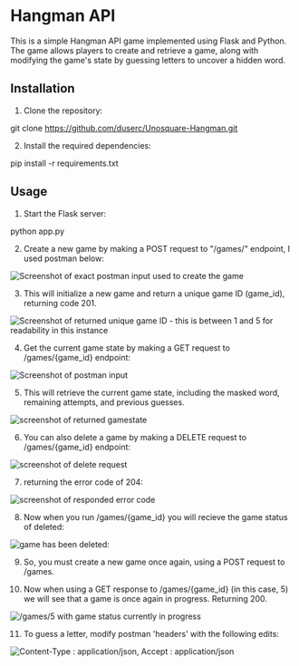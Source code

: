 # Hangman API

This is a simple Hangman API game implemented using Flask and Python. The game allows players to create and retrieve a game, along with modifying the game's state by guessing letters to uncover a hidden word. 

## Installation

1. Clone the repository: 

git clone https://github.com/duserc/Unosquare-Hangman.git

2. Install the required dependencies:

pip install -r requirements.txt

## Usage

1. Start the Flask server:

python app.py

2. Create a new game by making a POST request to "/games/" endpoint, I used postman below:

<picture>
  <img alt="Screenshot of exact postman input used to create the game" src="https://imgur.com/eXzV75L">
</picture>

3. This will initialize a new game and return a unique game ID (game_id), returning code 201.

<picture>
  <img alt="Screenshot of returned unique game ID - this is between 1 and 5 for readability in this instance" src="https://imgur.com/JY0CJt3">
</picture>

4. Get the current game state by making a GET request to /games/{game_id} endpoint:

<picture>
  <img alt="Screenshot of postman input" src="https://imgur.com/Qtvscv3">
</picture>

5. This will retrieve the current game state, including the masked word, remaining attempts, and previous guesses.

<picture>
  <img alt="screenshot of returned gamestate" src="https://imgur.com/XNdI9B6">
</picture>

6. You can also delete a game by making a DELETE request to /games/{game_id} endpoint:

<picture>
  <img alt ="screenshot of delete request" src="https://imgur.com/988xJzt">
</picture>

7. returning the error code of 204:

<picture>
  <img alt="screenshot of responded error code" src="https://imgur.com/v1J2nWV">
</picture>

8. Now when you run /games/{game_id} you will recieve the game status of deleted:

<picture>
  <img alt="game has been deleted:" src="https://imgur.com/jDd09H1">
</picture>

9. So, you must create a new game once again, using a POST request to /games.

10. Now when using a GET response to /games/{game_id} (in this case, 5) we will see that a game is once again in progress. Returning 200.

<picture>
  <img alt="/games/5 with game status currently in progress" src="https://imgur.com/qirFCql">
</picture>

11. To guess a letter, modify postman 'headers' with the following edits: 

<picture>
  <img alt="Content-Type : application/json, Accept : application/json" src="https://imgur.com/PTEbYrc">
</picture>

